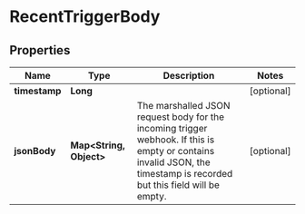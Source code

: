 

# RecentTriggerBody


## Properties

| Name | Type | Description | Notes |
|------------ | ------------- | ------------- | -------------|
|**timestamp** | **Long** |  |  [optional] |
|**jsonBody** | **Map&lt;String, Object&gt;** | The marshalled JSON request body for the incoming trigger webhook. If this is empty or contains invalid JSON, the timestamp is recorded but this field will be empty. |  [optional] |




